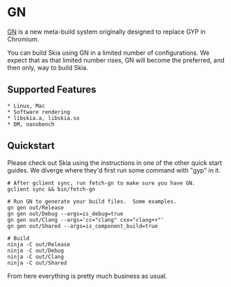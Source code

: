 GN
=====

[GN](https://chromium.googlesource.com/chromium/src/tools/gn/)
is a new meta-build system originally designed to replace GYP in Chromium.

You can build Skia using GN in a limited number of configurations.  We expect
that as that limited number rises, GN will become the preferred, and then only,
way to build Skia.

Supported Features
----------

    * Linux, Mac
    * Software rendering
    * libskia.a, libskia.so
    * DM, nanobench

Quickstart
----------

Please check out Skia using the instructions in one of the other quick start
guides.  We diverge where they'd first run some command with "gyp" in it.

<!--?prettify lang=sh?-->

    # After gclient sync, run fetch-gn to make sure you have GN.
    gclient sync && bin/fetch-gn

    # Run GN to generate your build files.  Some examples.
    gn gen out/Release
    gn gen out/Debug --args=is_debug=true
    gn gen out/Clang --args='cc="clang" cxx="clang++"'
    gn gen out/Shared --args=is_component_build=true

    # Build
    ninja -C out/Release
    ninja -C out/Debug
    ninja -C out/Clang
    ninja -C out/Shared

From here everything is pretty much business as usual.
